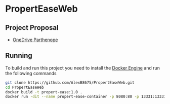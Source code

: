 # PropertEaseWeb

## Project Proposal
- [OneDrive Parthenope](https://studentiuniparthenope-my.sharepoint.com/:p:/g/personal/alexandr_benbaccar001_studenti_uniparthenope_it/Ee6KwVJelLJHin2qzNJS0aABSmvxKxIUtsIDnkvrNbuIlw?e=3dGPjz)

## Running
To build and run this project you need to install the [Docker Engine](https://docs.docker.com/engine/install/) and run the following commands
```bash
git clone https://github.com/AlexB8675/PropertEaseWeb.git
cd PropertEaseWeb
docker build -t propert-ease:1.0 .
docker run -dit --name propert-ease-container -p 8080:80 -p 13331:13331 propert-ease:1.0
```
